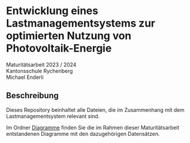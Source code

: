 # Entwicklung eines Lastmanagementsystems zur optimierten Nutzung von Photovoltaik-Energie
Maturitätsarbeit 2023 / 2024  
Kantonsschule Rychenberg  
Michael Enderli

## Beschreibung
Dieses Repository beinhaltet alle Dateien, die im Zusammenhang mit dem Lastmanagementsystem relevant sind.  

Im Ordner [Diagramme](/Diagramme) finden Sie die im Rahmen dieser Maturitätsarbeit entstandenen Diagramme mit den dazugehörigen Datensätzen.
